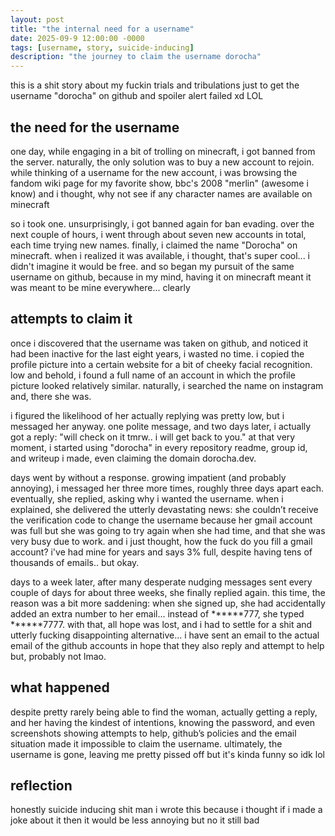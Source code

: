 ```yaml
---
layout: post
title: "the internal need for a username"
date: 2025-09-9 12:00:00 -0000
tags: [username, story, suicide-inducing]
description: "the journey to claim the username dorocha"
---
```


this is a shit story about my fuckin trials and tribulations just to get the username "dorocha" on github and spoiler alert failed xd LOL

## the need for the username

one day, while engaging in a bit of trolling on minecraft, i got banned from the server. naturally, the only solution was to buy a new account to rejoin. while thinking of a username for the new account, i was browsing the fandom wiki page for my favorite show, bbc's 2008 "merlin" (awesome i know) and i thought, why not see if any character names are available on minecraft

so i took one. unsurprisingly, i got banned again for ban evading. over the next couple of hours, i went through about seven new accounts in total, each time trying new names. finally, i claimed the name "Dorocha" on minecraft. when i realized it was available, i thought, that's super cool... i didn't imagine it would be free. and so began my pursuit of the same username on github, because in my mind, having it on minecraft meant it was meant to be mine everywhere... clearly


## attempts to claim it

once i discovered that the username was taken on github, and noticed it had been inactive for the last eight years, i wasted no time. i copied the profile picture into a certain website for a bit of cheeky facial recognition. low and behold, i found a full name of an account in which the profile picture looked relatively similar. naturally, i searched the name on instagram and, there she was.

i figured the likelihood of her actually replying was pretty low, but i messaged her anyway. one polite message, and two days later, i actually got a reply: "will check on it tmrw.. i will get back to you." at that very moment, i started using "dorocha" in every repository readme, group id, and writeup i made, even claiming the domain dorocha.dev.

days went by without a response. growing impatient (and probably annoying), i messaged her three more times, roughly three days apart each. eventually, she replied, asking why i wanted the username. when i explained, she delivered the utterly devastating news: she couldn’t receive the verification code to change the username because her gmail account was full but she was going to try again when she had time, and that she was very busy due to work. and i just thought, how the fuck do you fill a gmail account? i've had mine for years and says 3% full, despite having tens of thousands of emails.. but okay.

days to a week later, after many desperate nudging messages sent every couple of days for about three weeks, she finally replied again. this time, the reason was a bit more saddening: when she signed up, she had accidentally added an extra number to her email... instead of ******777, she typed ******7777. with that, all hope was lost, and i had to settle for a shit and utterly fucking disappointing alternative... i have sent an email to the actual email of the github accounts in hope that they also reply and attempt to help but, probably not lmao.

## what happened

despite pretty rarely being able to find the woman, actually getting a reply, and her having the kindest of intentions, knowing the password, and even screenshots showing attempts to help, github’s policies and the email situation made it impossible to claim the username. ultimately, the username is gone, leaving me pretty pissed off but it's kinda funny so idk lol

## reflection

honestly suicide inducing shit man i wrote this because i thought if i made a joke about it then it would be less annoying but no it still bad

